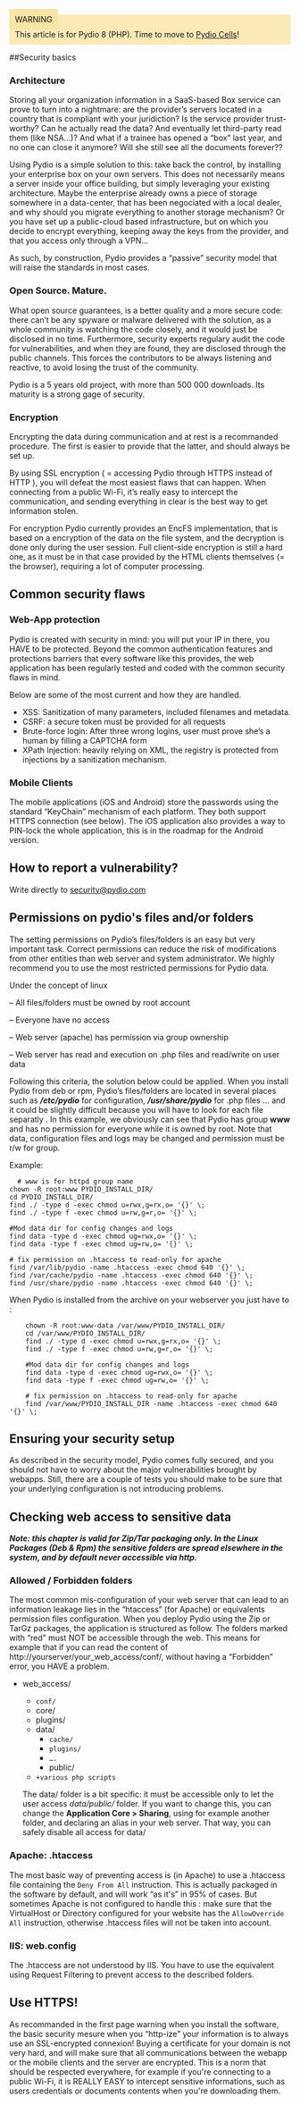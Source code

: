 <div style="background-color: #fbe9b7;font-size: 14px;">
<span style="background-color: #fae4a6;padding: 10px;">WARNING</span>
<span style="padding: 10px;display: inline-block;">This article is for Pydio 8 (PHP). Time to move to <a href="https://pydio.com/en/docs/administration-guides">Pydio Cells</a>!</span>
</div>

##Security basics
### Architecture
Storing all your organization information in a SaaS-based Box service can prove to turn into a nightmare: are the provider’s servers located in a country that is compliant with your juridiction? Is the service provider trust-worthy? Can he actually read the data? And eventually let third-party read them (like NSA…)? And what if a trainee has opened a “box” last year, and no one can close it anymore? Will she still see all the documents forever??

Using Pydio is a simple solution to this: take back the control, by installing your enterprise box on your own servers. This does not necessarily means a server inside your office building, but simply leveraging your existing architecture. Maybe the enterprise already owns a piece of storage somewhere in a data-center, that has been negociated with a local dealer, and why should you migrate everything to another storage mechanism? Or you have set up a public-cloud based infrastructure, but on which you decide to encrypt everything, keeping away the keys from the provider, and that you access only through a VPN…

As such, by construction, Pydio provides a “passive” security model that will raise the standards in most cases.

### Open Source. Mature.
What open source guarantees, is a better quality and a more secure code: there can’t be any spyware or malware delivered with the solution, as a whole community is watching the code closely, and it would just be disclosed in no time. Furthermore, security experts regulary audit the code for vulnerabilities, and when they are found, they are disclosed through the public channels. This forces the contributors to be always listening and reactive, to avoid losing the trust of the community.

Pydio is a 5 years old project, with more than 500 000 downloads. Its maturity is a strong gage of security.

### Encryption
Encrypting the data during communication and at rest is a recommanded procedure. The first is easier to provide that the latter, and should always be set up.

By using SSL encryption ( = accessing Pydio through HTTPS instead of HTTP ), you will defeat the most easiest flaws that can happen. When connecting from a public Wi-Fi, it’s really easy to intercept the communication, and sending everything in clear is the best way to get information stolen.

For encryption Pydio currently provides an EncFS implementation, that is based on a encryption of the data on the file system, and the decryption is done only during the user session. Full client-side encryption is still a hard one, as it must be in that case provided by the HTML clients themselves (= the browser), requiring a lot of computer processing.

## Common security flaws
### Web-App protection
Pydio is created with security in mind: you will put your IP in there, you HAVE to be protected. Beyond the common authentication features and protections barriers that every software like this provides, the web application has been regularly tested and coded with the common security flaws in mind.

Below are some of the most current and how they are handled.

+ XSS: Sanitization of many parameters, included filenames and metadata.
+ CSRF: a secure token must be provided for all requests
+ Brute-force login: After three wrong logins, user must prove she’s a human by filling a CAPTCHA form
+ XPath Injection: heavily relying on XML, the registry is protected from injections by a sanitization mechanism.

### Mobile Clients
The mobile applications (iOS and Android) store the passwords using the standard “KeyChain” mechanism of each platform. They both support HTTPS connection (see below). The iOS application also provides a way to PIN-lock the whole application, this is in the roadmap for the Android version.

## How to report a vulnerability?
Write directly to security@pydio.com

## Permissions on pydio's files and/or folders
The setting permissions on Pydio’s files/folders is an easy but very important task. Correct permissions can reduce the risk of modifications from other entities than web server and system administrator. We highly recommend you to use the most restricted permissions for Pydio data.

Under the concept of linux

– All files/folders must be owned by root account

– Everyone have no access

– Web server (apache) has permission via group ownership

– Web server has read and execution on .php files and read/write on user data

Following this criteria, the solution below could be applied. When you install Pydio from deb or rpm, Pydio’s files/folders are located in several places such as ***/etc/pydio*** for configuration, ***/usr/share/pydio*** for .php files … and it could be slightly difficult because you will have to look for each file separatly . In this example, we obviously can see that Pydio has group **www** and has no permission for everyone while it is owned by root. Note that data, configuration files and logs may be changed and permission must be r/w for group.

Example:

      # www is for httpd group name
    chown -R root:www PYDIO_INSTALL_DIR/
    cd PYDIO_INSTALL_DIR/
    find ./ -type d -exec chmod u=rwx,g=rx,o= '{}' \;
    find ./ -type f -exec chmod u=rw,g=r,o= '{}' \;

    #Mod data dir for config changes and logs
    find data -type d -exec chmod ug=rwx,o= '{}' \;
    find data -type f -exec chmod ug=rw,o= '{}' \;

    # fix permission on .htaccess to read-only for apache
    find /var/lib/pydio -name .htaccess -exec chmod 640 '{}' \;
    find /var/cache/pydio -name .htaccess -exec chmod 640 '{}' \;
    find /usr/share/pydio -name .htaccess -exec chmod 640 '{}' \;
    
When Pydio is installed from the archive on your webserver you just have to :    

```
    chown -R root:www-data /var/www/PYDIO_INSTALL_DIR/
    cd /var/www/PYDIO_INSTALL_DIR/
    find ./ -type d -exec chmod u=rwx,g=rx,o= '{}' \;
    find ./ -type f -exec chmod u=rw,g=r,o= '{}' \;
    
    #Mod data dir for config changes and logs
    find data -type d -exec chmod ug=rwx,o= '{}' \;
    find data -type f -exec chmod ug=rw,o= '{}' \;
    
    # fix permission on .htaccess to read-only for apache
    find /var/www/PYDIO_INSTALL_DIR -name .htaccess -exec chmod 640 '{}' \;
```

## Ensuring your security setup
As described in the security model, Pydio comes fully secured, and you should not have to worry about the major vulnerabilities brought by webapps. Still, there are a couple of tests you should make to be sure that your underlying configuration is not introducing problems.

## Checking web access to sensitive data
**_Note: this chapter is valid for Zip/Tar packaging only. In the Linux Packages (Deb & Rpm) the sensitive folders are spread elsewhere in the system, and by default never accessible via http._**

### Allowed / Forbidden folders
The most common mis-configuration of your web server that can lead to an information leakage lies in the “htaccess” (for Apache) or equivalents permission files configuration. When you deploy Pydio using the Zip or TarGz packages, the application is structured as follow. The folders marked with “red” must NOT be accessible through the web. This means for example that if you can read the content of http://yourserver/your_web_access/conf/, without having a “Forbidden” error, you HAVE a problem.

+ web_access/
    - `conf/`
    - core/
    - plugins/ 
    - data/
        * `cache/`
        * `plugins/`
        * `….`
        * public/
    - `+various php scripts`

    The data/ folder is a bit specific: it must be accessible only to let the user access *data/public/* folder. If you want to change this, you can change the **Application Core > Sharing**, using for example another folder, and declaring an alias in your web server. That way, you can safely disable all access for data/

### Apache: .htaccess
The most basic way of preventing access is (in Apache) to use a .htaccess file containing the `Deny From All` instruction. This is actually packaged in the software by default, and will work “as it's” in 95% of cases. But sometimes Apache is not configured to handle this : make sure that the VirtualHost or Directory configured for your website has the `AllowOverride All` instruction, otherwise .htaccess files will not be taken into account.

### IIS: web.config
The .htaccess are not understood by IIS. You have to use the equivalent using Request Filtering to prevent access to the described folders.

## Use HTTPS!
As recommanded in the first page warning when you install the software, the basic security mesure when you “http-ize” your information is to always use an SSL-encrypted connexion! Buying a certificate for your domain is not very hard, and will make sure that all communications between the webapp or the mobile clients and the server are encrypted. This is a norm that should be respected everywhere, for example if you're connecting to a public Wi-Fi, it is REALLY EASY to intercept sensitive informations, such as users credentials or documents contents when you're downloading them.
